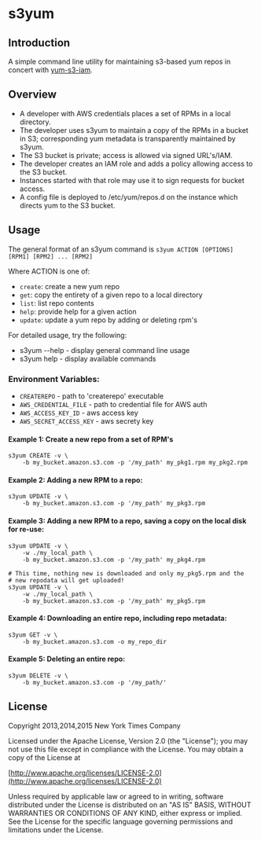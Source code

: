 # s3yum

## Introduction
A simple command line utility for maintaining s3-based yum repos in concert
with [yum-s3-iam](https://github.com/seporaitis/yum-s3-iam).

## Overview

 * A developer with AWS credentials places a set of RPMs in a local directory.
 * The developer uses s3yum to maintain a copy of the RPMs in a bucket in S3;
   corresponding yum metadata is transparently maintained by s3yum.
 * The S3 bucket is private; access is allowed via signed URL's/IAM.
 * The developer creates an IAM role and adds a policy allowing
   access to the S3 bucket.
 * Instances started with that role may use it to sign requests
   for bucket access.
 * A config file is deployed to /etc/yum/repos.d on the instance which directs
   yum to the S3 bucket.

## Usage
The general format of an s3yum command is
`s3yum ACTION [OPTIONS] [RPM1] [RPM2] ... [RPM2]`
    
Where ACTION is one of:
 * `create`: create a new yum repo
 * `get`: copy the entirety of a given repo to a local directory
 * `list`: list repo contents
 * `help`: provide help for a given action
 * `update`: update a yum repo by adding or deleting rpm's

For detailed usage, try the following:
 * s3yum --help - display general command line usage
 * s3yum help - display available commands

### Environment Variables:
 * `CREATEREPO` - path to 'createrepo' executable
 * `AWS_CREDENTIAL_FILE` - path to credential file for AWS auth
 * `AWS_ACCESS_KEY_ID` - aws access key
 * `AWS_SECRET_ACCESS_KEY` - aws secrety key

#### Example 1: Create a new repo from a set of RPM's
```Shell
s3yum CREATE -v \
    -b my_bucket.amazon.s3.com -p '/my_path' my_pkg1.rpm my_pkg2.rpm
```

#### Example 2: Adding a new RPM to a repo:
```Shell
s3yum UPDATE -v \
    -b my_bucket.amazon.s3.com -p '/my_path' my_pkg3.rpm
```

#### Example 3: Adding a new RPM to a repo, saving a copy on the local disk for re-use:
```Shell
s3yum UPDATE -v \
    -w ./my_local_path \
    -b my_bucket.amazon.s3.com -p '/my_path' my_pkg4.rpm

# This time, nothing new is downloaded and only my_pkg5.rpm and the
# new repodata will get uploaded!
s3yum UPDATE -v \
    -w ./my_local_path \
    -b my_bucket.amazon.s3.com -p '/my_path' my_pkg5.rpm
```

#### Example 4: Downloading an entire repo, including repo metadata:
```Shell
s3yum GET -v \
    -b my_bucket.amazon.s3.com -o my_repo_dir
```
 
#### Example 5: Deleting an entire repo:
```Shell
s3yum DELETE -v \
    -b my_bucket.amazon.s3.com -p '/my_path/'
```
 
## License
Copyright 2013,2014,2015 New York Times Company

Licensed under the Apache License, Version 2.0 (the "License");
you may not use this file except in compliance with the License.
You may obtain a copy of the License at

[http://www.apache.org/licenses/LICENSE-2.0](http://www.apache.org/licenses/LICENSE-2.0)

Unless required by applicable law or agreed to in writing, software
distributed under the License is distributed on an "AS IS" BASIS,
WITHOUT WARRANTIES OR CONDITIONS OF ANY KIND, either express or implied.
See the License for the specific language governing permissions and
limitations under the License.
